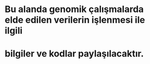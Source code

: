 # Bu alanda genomik çalışmalarda elde edilen verilerin işlenmesi ile ilgili
# bilgiler ve kodlar paylaşılacaktır.
